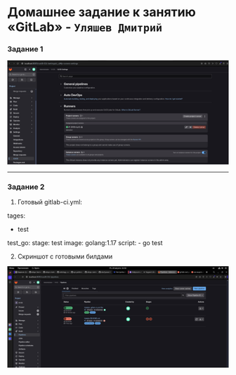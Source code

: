 # Домашнее задание к занятию «GitLab» - `Уляшев Дмитрий`




### Задание 1


![alt text](https://github.com/slav1power/8-03/blob/main/jop.png)


---

### Задание 2

1) Готовый gitlab-ci.yml:

tages:          
  - test


test_go:
    stage: test
    image: golang:1.17
    script:
        - go test

2) Скриншот с готовыми билдами

![alt text](https://github.com/slav1power/8-03/blob/main/job2.png)

